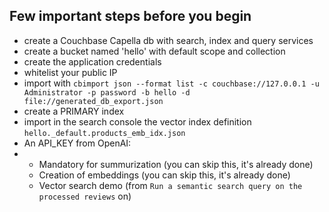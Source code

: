 ## Few important steps before you begin

* create a Couchbase Capella db with search, index and query services
* create a bucket named 'hello' with default scope and collection
* create the application credentials
* whitelist your public IP
* import with `cbimport json --format list -c couchbase://127.0.0.1 -u Administrator -p password -b hello -d file://generated_db_export.json `
* create a PRIMARY index
* import in the search console the vector index definition `hello._default.products_emb_idx.json`
* An API_KEY from OpenAI:
* * Mandatory for summurization (you can skip this, it's already done)
  * Creation of embeddings (you can skip this, it's already done)
  * Vector search demo (from `Run a semantic search query on the processed reviews` on)
  
